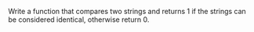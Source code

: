 Write a function that compares two strings and returns 1 if the strings can be considered identical, otherwise return 0.

